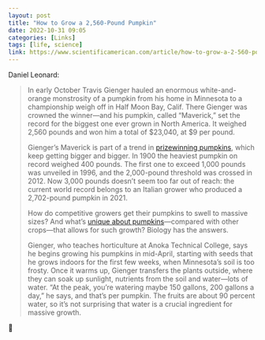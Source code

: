 ```yaml
---
layout: post
title: "How to Grow a 2,560-Pound Pumpkin"
date: 2022-10-31 09:05
categories: [Links]
tags: [life, science]
link: https://www.scientificamerican.com/article/how-to-grow-a-2-560-pound-pumpkin/
---
```


Daniel Leonard:

>In early October Travis Gienger hauled an enormous white-and-orange monstrosity of a pumpkin from his home in Minnesota to a championship weigh off in Half Moon Bay, Calif. There Gienger was crowned the winner—and his pumpkin, called “Maverick,” set the record for the biggest one ever grown in North America. It weighed 2,560 pounds and won him a total of $23,040, at $9 per pound.
>
>Gienger’s Maverick is part of a trend in  [prizewinning pumpkins](https://www.scientificamerican.com/video/the-pitfalls-of-growing-a-monster-pumpkin/), which keep getting bigger and bigger. In 1900 the heaviest pumpkin on record weighed 400 pounds. The first one to exceed 1,000 pounds was unveiled in 1996, and the 2,000-pound threshold was crossed in 2012. Now 3,000 pounds doesn’t seem too far out of reach: the current world record belongs to an Italian grower who produced a 2,702-pound pumpkin in 2021.
>
>How do competitive growers get their pumpkins to swell to massive sizes? And what’s  [unique about pumpkins](https://www.scientificamerican.com/podcast/episode/we-owe-our-pumpkins-to-pooping-megafauna/)—compared with other crops—that allows for such growth? Biology has the answers.
>
>Gienger, who teaches horticulture at Anoka Technical College, says he begins growing his pumpkins in mid-April, starting with seeds that he grows indoors for the first few weeks, when Minnesota’s soil is too frosty. Once it warms up, Gienger transfers the plants outside, where they can soak up sunlight, nutrients from the soil and water—lots of water. “At the peak, you’re watering maybe 150 gallons, 200 gallons a day,” he says, and that’s per pumpkin. The fruits are about 90 percent water, so it’s not surprising that water is a crucial ingredient for massive growth.

🎃
